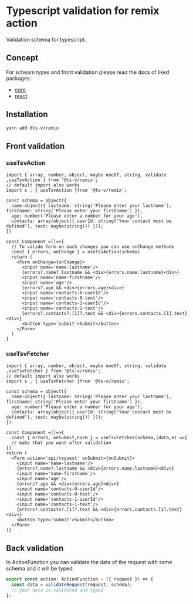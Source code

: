# Typescript validation for remix action

Validation schema for typescript.

## Concept

For scheam types and front validation please read the docs of liked packages :

- [core](../core#readme)
- [react](../react#readme)

## Installation

```sh
yarn add @ts-v/remix
```

## Front validation

### useTsvAction

```tsx
import { array, number, object, maybe oneOf, string, validate ,useTsvAction } from '@ts-v/remix';
// default import also works
import s , { useTsvAction }from '@ts-v/remix';

const schema = object({
  name:object({ lastname: string('Please enter your lastname'), firstname: string('Please enter your firstname') }),
  age: number('Please enter a number for your age'),
  contacts: array(object({ userId: string('Your contact must be defined'), text: maybe(string()) }));
})

const Component =()=>{
  // To valide form on each changes you can use onChange methode
  const { errors, onChange } = useTsvAction(schema)
  return (
    <Form onChange={onChange}>
      <input name='name-lastname'/>
      {errors?.name?.lastname && <div>{errors.name.lastname}<div>}
      <input name='name-firstname'/>
      <input name='age'/>
      {errors?.age && <div>{errors.age}<div>}
      <input name='contacts-0-userId'/>
      <input name='contacts-0-text'/>
      <input name='contacts-1-userId'/>
      <input name='contacts-1-text'/>
      {errors?.contacts?.[1]?.text && <div>{errors.contacts.[1].text}<div>}
      <button type='submit'>Submit</button>
    </Form>
  )
}
```

### useTsvFetcher

```tsx
import { array, number, object, maybe oneOf, string, validate ,useTsvFetcher } from '@ts-v/remix';
// default import also works
import s , { useTsvFetcher }from '@ts-v/remix';

const schema = object({
  name:object({ lastname: string('Please enter your lastname'), firstname: string('Please enter your firstname') }),
  age: number('Please enter a number for your age'),
  contacts: array(object({ userId: string('Your contact must be defined'), text: maybe(string()) }));
})

const Component =()=>{
  const { errors, onSubmit,Form } = useTsvFetcher(schema,(data,e) =>{
  // make that you want after validation
})
return (
  <Form action='api/request' onSubmit={onSubmit}>
    <input name='name-lastname'/>
    {errors?.name?.lastname && <div>{errors.name.lastname}<div>}
    <input name='name-firstname'/>
    <input name='age'/>
    {errors?.age && <div>{errors.age}<div>}
    <input name='contacts-0-userId'/>
    <input name='contacts-0-text'/>
    <input name='contacts-1-userId'/>
    <input name='contacts-1-text'/>
    {errors?.contacts?.[1]?.text && <div>{errors.contacts.[1].text}<div>}
    <button type='submit'>Submit</button>
  </Form>
)}
```

## Back validation

In ActionFunction you can validate the data of the request with same schema and it will be typed.

```ts
export const action: ActionFunction = ({ request }) => {
  const data = validateRequest(request, schema);
  // your data is validated and typed
};
```
